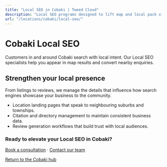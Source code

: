 ```yaml
---
title: "Local SEO in Cobaki | Tweed Cloud"
description: "Local SEO programs designed to lift map and local pack visibility for Cobaki businesses."
url: "/locations/cobaki/local-seo/"
---
```


# Cobaki Local SEO

Customers in and around Cobaki search with local intent. Our Local SEO specialists help you appear in map results and convert nearby enquiries.

## Strengthen your local presence

From listings to reviews, we manage the details that influence how search engines showcase your business to the community.

- Location landing pages that speak to neighbouring suburbs and townships.
- Citation and directory management to maintain consistent business data.
- Review generation workflows that build trust with local audiences.

### Ready to elevate your Local SEO in Cobaki?

[Book a consultation](/consultation/) · [Contact our team](/contact/)

[Return to the Cobaki hub](/locations/cobaki/)
